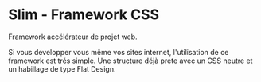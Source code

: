 Slim - Framework CSS
====================

Framework accélérateur de projet web.

Si vous developper vous même vos sites internet, l'utilisation de ce framework est trés simple. Une structure déjà prete avec un CSS neutre et un habillage de type Flat Design.